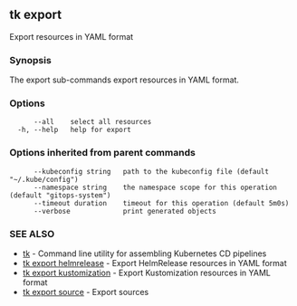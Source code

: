 ## tk export

Export resources in YAML format

### Synopsis

The export sub-commands export resources in YAML format.

### Options

```
      --all    select all resources
  -h, --help   help for export
```

### Options inherited from parent commands

```
      --kubeconfig string   path to the kubeconfig file (default "~/.kube/config")
      --namespace string    the namespace scope for this operation (default "gitops-system")
      --timeout duration    timeout for this operation (default 5m0s)
      --verbose             print generated objects
```

### SEE ALSO

* [tk](tk.md)	 - Command line utility for assembling Kubernetes CD pipelines
* [tk export helmrelease](tk_export_helmrelease.md)	 - Export HelmRelease resources in YAML format
* [tk export kustomization](tk_export_kustomization.md)	 - Export Kustomization resources in YAML format
* [tk export source](tk_export_source.md)	 - Export sources

